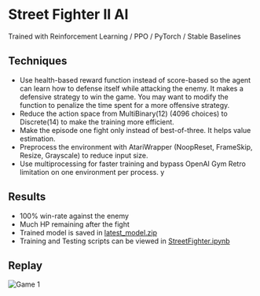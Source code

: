 # Street Fighter II AI

Trained with Reinforcement Learning / PPO / PyTorch / Stable Baselines

## Techniques

-   Use health-based reward function instead of score-based so the agent can learn how to defense itself while attacking the enemy. It makes a defensive strategy to win the game. You may want to modify the function to penalize the time spent for a more offensive strategy.
-   Reduce the action space from MultiBinary(12) (4096 choices) to Discrete(14) to make the training more efficient.
-   Make the episode one fight only instead of best-of-three. It helps value estimation.
-   Preprocess the environment with AtariWrapper (NoopReset, FrameSkip, Resize, Grayscale) to reduce input size.
-   Use multiprocessing for faster training and bypass OpenAI Gym Retro limitation on one environment per process.
    y

## Results

-   100% win-rate against the enemy
-   Much HP remaining after the fight
-   Trained model is saved in [latest_model.zip](latest_model.zip)
-   Training and Testing scripts can be viewed in [StreetFighter.ipynb](StreetFighter.ipynb)

## Replay

![Game 1](replays/game_1.gif)
